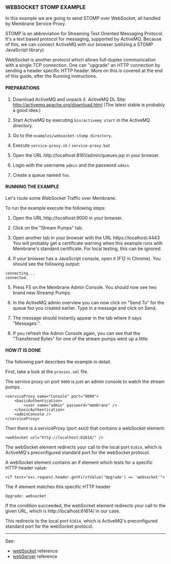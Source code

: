 ### WEBSOCKET STOMP EXAMPLE

In this example we are going to send STOMP over WebSocket, all handled by
Membrane Service Proxy.

STOMP is an abbreviation for Streaming Text Oriented Messaging Protocol. It's a
text based protocol for messaging, supported by ActiveMQ. Because of this, we
can connect ActiveMQ with our browser (utilizing a STOMP JavaScript library).

WebSocket is another protocol which allows full-duplex communication with a
single TCP connection. One can "upgrade" an HTTP connection by sending a header
specific HTTP header. More on this is covered at the end of this guide, after
the Running instructions.


#### PREPARATIONS


1.	Download ActiveMQ and unpack it.
	ActiveMQ DL Site:
		http://activemq.apache.org/download.html
	(The latest stable is probably a good idea.)
	  
2.	Start ActiveMQ by executing `bin/activemq start` in the ActiveMQ directory.
	  
3.	Go to the `examples/websocket-stomp directory`.
	  
4.	Execute `service-proxy.sh` / `service-proxy.bat`
	  
5.	Open the URL http://localhost:8161/admin/queues.jsp in your browser.

6.	Login with the username `admin` and the password `admin`.
	  
7.	Create a queue named `foo`.



#### RUNNING THE EXAMPLE


Let's route some WebSocket Traffic over Membrane.

To run the example execute the following steps:

1.	Open the URL
		http://localhost:9000
	in your browser.
	  
2.	Click on the "Stream Pumps" tab.

3.	Open another tab in your browser with the URL
		https://localhost:4443
	You will probably get a certificate warning when this example runs with
	Membrane's standard certificate. For local testing, this can be ignored.
	  
4.	If your browser has a JavaScript console, open it (F12 in Chrome).
	You should see the following output:
```
connecting...
connected.
  ```
5.	Press F5 on the Membrane Admin Console.
	You should now see two brand new Streamp Pumps.

6.	In the ActiveMQ admin overview you can now click on "Send To"
	for the queue foo you created earlier.
	Type in a message and click on Send.
	  
7.	The message should instantly appear in the tab where it says "Messages:".
	  
8.	If you refresh the Admin Console again, you can see that the
	"Transferred Bytes" for one of the stream pumps went up a little.

	  
#### HOW IT IS DONE

The following part describes the example in detail.

First, take a look at the `proxies.xml` file.


The service proxy on port `9000` is just an admin console to watch the stream pumps.

```
<serviceProxy name="Console" port="9000">
	<basicAuthentication>
		<user name="admin" password="membrane" />
	</basicAuthentication>
	<adminConsole />
</serviceProxy>
```


Then there is a serviceProxy (port `4443`) that contains a webSocket element:

```
<webSocket url="http://localhost:61614/" />
```

The webSocket element redirects your call to the local port `61614`, which is
ActiveMQ's preconfigured standard port for the webSocket protocol.

A webSocket element contains an if element which tests for a specific HTTP
header value:

```
<if test="exc.request.header.getFirstValue('Upgrade') == 'websocket'">
```

The if element matches this specific HTTP header

```
Upgrade: websocket
```

If the condition succeeded, the webSocket element redirects your call to the
given URL, which is http://localhost:61614/ in our case.

This redirects to the local port `61614`, which is ActiveMQ's preconfigured
standard port for the webSocket protocol.

---
See:
- [webSocket](https://membrane-soa.org/api-gateway-doc/current/configuration/reference/webSocket.htm) reference
- [webServer](https://membrane-soa.org/api-gateway-doc/current/configuration/reference/webServer.htm) reference